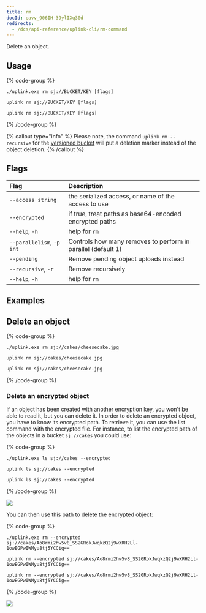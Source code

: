 ```yaml
---
title: rm
docId: eavv_906IH-39ylIXq30d
redirects:
  - /dcs/api-reference/uplink-cli/rm-command
---
```


Delete an object.

## Usage

{% code-group %}

```windows
./uplink.exe rm sj://BUCKET/KEY [flags]
```

```linux
uplink rm sj://BUCKET/KEY [flags]
```

```macos
uplink rm sj://BUCKET/KEY [flags]
```

{% /code-group %}

{% callout type="info" %}
Please note, the command `uplink rm --recursive` for the [versioned bucket](docId:oogh5vaiGei6atohm5thi) will put a deletion marker instead of the object deletion.
{% /callout %}

## Flags

| Flag                        | Description                                                  |
| :-------------------------- | :----------------------------------------------------------- |
| `--access string`           | the serialized access, or name of the access to use          |
| `--encrypted`               | if true, treat paths as base64-encoded encrypted paths       |
| `--help`, `-h`              | help for `rm`                                                |
| `--parallelism`, `-p` `int` | Controls how many removes to perform in parallel (default 1) |
| `--pending`                 | Remove pending object uploads instead                        |
| `--recursive`, `-r`         | Remove recursively                                           |
| `--help`, `-h`              | help for `rm`                                                |

## Examples

## Delete an object

{% code-group %}

```windows
./uplink.exe rm sj://cakes/cheesecake.jpg
```

```linux
uplink rm sj://cakes/cheesecake.jpg
```

```macos
uplink rm sj://cakes/cheesecake.jpg
```

{% /code-group %}

### Delete an encrypted object

If an object has been created with another encryption key, you won't be able to read it, but you can delete it. In order to delete an encrypted object, you have to know its encrypted path. To retrieve it, you can use the list command [](docId:Df-CVmCCHmt6r3_c1PLn4) with the encrypted file. For instance, to list the encrypted path of the objects in a bucket `sj://cakes` you could use:

{% code-group %}

```windows
./uplink.exe ls sj://cakes --encrypted
```

```linux
uplink ls sj://cakes --encrypted
```

```macos
uplink ls sj://cakes --encrypted
```

{% /code-group %}

![](https://link.us1.storjshare.io/raw/jua7rls6hkx5556qfcmhrqed2tfa/docs/images/H3aTNgsLuQGUyyzoHvuOF_rm-01.png)

You can then use this path to delete the encrypted object:

{% code-group %}

```windows
./uplink.exe rm --encrypted sj://cakes/Ao8rmi2hw5v8_SS2GRokJwqkzQ2j9wXRH2Ll-1owEGPwIWMyu8tj5YCCig==
```

```linux
uplink rm --encrypted sj://cakes/Ao8rmi2hw5v8_SS2GRokJwqkzQ2j9wXRH2Ll-1owEGPwIWMyu8tj5YCCig==
```

```macos
uplink rm --encrypted sj://cakes/Ao8rmi2hw5v8_SS2GRokJwqkzQ2j9wXRH2Ll-1owEGPwIWMyu8tj5YCCig==
```

{% /code-group %}

![](https://link.us1.storjshare.io/raw/jua7rls6hkx5556qfcmhrqed2tfa/docs/images/312jWiPeE9_7b2PweTHUZ_rm-02.png)
